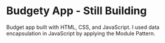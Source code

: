 # Budgety App - Still Building

Budget app built with HTML, CSS, and JavaScript. I used data encapsulation in JavaScript by applying the Module Pattern.
